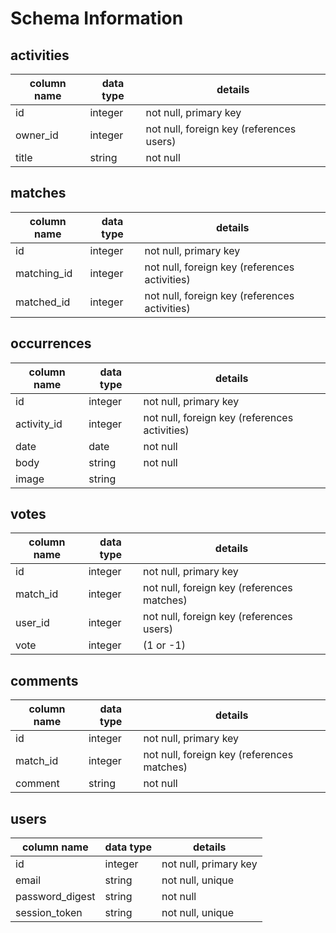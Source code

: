 # Schema Information

## activities
column name | data type | details
------------|-----------|-----------------------
id          | integer   | not null, primary key
owner_id    | integer   | not null, foreign key (references users)
title       | string    | not null

## matches
column name | data type | details
------------|-----------|-----------------------
id          | integer   | not null, primary key
matching_id | integer   | not null, foreign key (references activities)
matched_id  | integer   | not null, foreign key (references activities)

## occurrences
column name | data type | details
------------|-----------|-----------------------
id          | integer   | not null, primary key
activity_id | integer   | not null, foreign key (references activities)
date        | date      | not null
body        | string    | not null
image       | string    |

## votes
column name | data type | details
------------|-----------|-----------------------
id          | integer   | not null, primary key
match_id    | integer   | not null, foreign key (references matches)
user_id     | integer   | not null, foreign key (references users)
vote        | integer   | (1 or -1)

## comments
column name | data type | details
------------|-----------|-----------------------
id          | integer   | not null, primary key
match_id    | integer   | not null, foreign key (references matches)
comment     | string    | not null

## users
column name     | data type | details
----------------|-----------|-----------------------
id              | integer   | not null, primary key
email           | string    | not null, unique
password_digest | string    | not null
session_token   | string    | not null, unique
